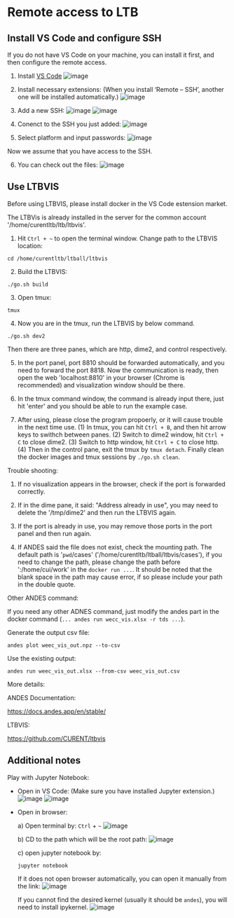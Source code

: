 # Remote access to LTB

## Install VS Code and configure SSH

If you do not have VS Code on your machine, you can install it first, and then configure the remote access.

1. Install [VS Code](https://code.visualstudio.com/![image](https://user-images.githubusercontent.com/79226045/133316409-186154e3-46ea-4ac9-b75d-d6a8d666899a.png)
)
![image](https://user-images.githubusercontent.com/79226045/133316365-9c1e8fad-14f0-43d8-8956-fa1dd1a3e8b5.png)

2. Install necessary extensions:
(When you install ‘Remote – SSH’, another one will be installed automatically.)
![image](https://user-images.githubusercontent.com/79226045/133316785-eb931cda-7bb0-4df4-8ed1-b4b73365d589.png)

3. Add a new SSH:
![image](https://user-images.githubusercontent.com/79226045/133316894-8bcb19e2-7fd2-432a-9fa4-e3c94ba5f4d2.png)
![image](https://user-images.githubusercontent.com/79226045/133316950-38854760-06d5-455f-86f6-46551c6cbc23.png)

4. Conenct to the SSH you just added:
![image](https://user-images.githubusercontent.com/79226045/133317033-302b42e5-c12f-4629-bc9d-8b59ff80d589.png)

5. Select platform and input passwords:
![image](https://user-images.githubusercontent.com/79226045/133317228-927d3448-f7e5-4f48-a55f-74ae914d25c6.png)

Now we assume that you have access to the SSH.

6. You can check out the files:
![image](https://user-images.githubusercontent.com/79226045/133362514-3c154699-7edf-4f41-b4f6-58724b49fbc4.png)

## Use LTBVIS

Before using LTBVIS, please install docker in the VS Code estension market.

The LTBVis is already installed in the server for the common account '/home/curentltb/ltb/ltbvis'.

1. Hit ``Ctrl + ~`` to open the terminal window. Change path to the LTBVIS location:
```
cd /home/curentltb/ltball/ltbvis
```

2. Build the LTBVIS:
```
./go.sh build
```

3. Open tmux:
```
tmux
```

4. Now you are in the tmux, run the LTBVIS by below command.
```
./go.sh dev2
```
Then there are three panes, which are http, dime2, and control respectively.

5. In the port panel, port 8810 should be forwarded automatically, and you need to forward the port 8818. Now the communication is ready, then open the web 'localhost:8810' in your browser (Chrome is recommended) and visualization window should be there.

6. In the tmux command window, the command is already input there, just hit 'enter' and you should be able to run the example case.

7. After using, please close the program propoerly, or it will cause trouble in the next time use.
(1) In tmux, you can hit ``Ctrl + B``, and then hit arrow keys to swithch between panes.
(2) Switch to dime2 window, hit ``Ctrl + C`` to close dime2.
(3) Switch to http window, hit ``Ctrl + C`` to close http.
(4) Then in the control pane, exit the tmux by ``tmux detach``. Finally clean the docker images and tmux sessions by ``./go.sh clean``.

Trouble shooting:

1. If no visualization appears in the browser, check if the port is forwarded correctly.

2. If in the dime pane, it said: "Address already in use", you may need to delete the '/tmp/dime2' and then run the LTBVIS again.

3. If the port is already in use, you may remove those ports in the port panel and then run again.

4. If ANDES said the file does not exist, check the mounting path. The default path is '`pwd`/cases' ('/home/curentltb/ltball/ltbvis/cases'), if you need to change the path, please change the path before ':/home/cui/work' in the ``docker run ...``. It should be noted that the blank space in the path may cause error, if so please include your path in the double quote.

Other ANDES command:

If you need any other ADNES command, just modify the andes part in the docker command (`... andes run wecc_vis.xlsx -r tds ...`).

Generate the output csv file:
```
andes plot weec_vis_out.npz --to-csv
```

Use the existing output:
```
andes run weec_vis_out.xlsx --from-csv weec_vis_out.csv
```

More details:

ANDES Documentation:

https://docs.andes.app/en/stable/

LTBVIS:

https://github.com/CURENT/ltbvis

## Additional notes
Play with Jupyter Notebook:

* Open in VS Code:
(Make sure you have installed Jupyter extension.)
![image](https://user-images.githubusercontent.com/79226045/133362670-26c80664-b8cb-4261-ac72-c85c0ab9ad74.png)
![image](https://user-images.githubusercontent.com/79226045/133362684-32dffa56-6f92-46c2-97d6-2f4963008e4f.png)

* Open in browser:

  a) Open terminal by:
  `Ctrl` + `~`
  ![image](https://user-images.githubusercontent.com/79226045/133363066-0e903e3f-d669-47a4-a84d-6c1bee881fa9.png)

  b) CD to the path which will be the root path:
  ![image](https://user-images.githubusercontent.com/79226045/133363175-c62d58a6-f605-4959-804e-fa41441436f3.png)

  c) open jupyter notebook by:
  ```
  jupyter notebook
  ```
  If it does not open browser automatically, you can open it manually from the link:
  ![image](https://user-images.githubusercontent.com/79226045/133363429-2b32c5d4-40be-40b8-90ec-d3291c1f658d.png)

  If you cannot find the desired kernel (usually it should be `andes`), you will need to install ipykernel.
  ![image](https://user-images.githubusercontent.com/79226045/133363607-16c4fcfd-4ef3-4276-ba1e-a3d636f99f60.png)
